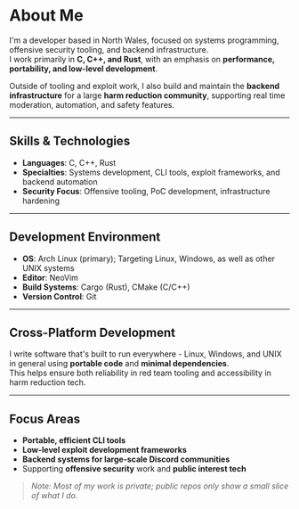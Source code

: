 # About Me

I'm a developer based in North Wales, focused on systems programming, offensive security tooling, and backend infrastructure.  
I work primarily in **C, C++, and Rust**, with an emphasis on **performance, portability, and low-level development**.

Outside of tooling and exploit work, I also build and maintain the **backend infrastructure** for a large **harm reduction community**, supporting real time moderation, automation, and safety features.

---

## Skills & Technologies

- **Languages**: C, C++, Rust  
- **Specialties**: Systems development, CLI tools, exploit frameworks, and backend automation  
- **Security Focus**: Offensive tooling, PoC development, infrastructure hardening

---

## Development Environment

- **OS**: Arch Linux (primary); Targeting Linux, Windows, as well as other UNIX systems  
- **Editor**: NeoVim  
- **Build Systems**: Cargo (Rust), CMake (C/C++)  
- **Version Control**: Git  

---

## Cross-Platform Development

I write software that's built to run everywhere - Linux, Windows, and UNIX in general using **portable code** and **minimal dependencies**.  
This helps ensure both reliability in red team tooling and accessibility in harm reduction tech.

---

## Focus Areas

- **Portable, efficient CLI tools**  
- **Low-level exploit development frameworks**  
- **Backend systems for large-scale Discord communities**  
- Supporting **offensive security** work and **public interest tech**  

> _Note: Most of my work is private; public repos only show a small slice of what I do._
